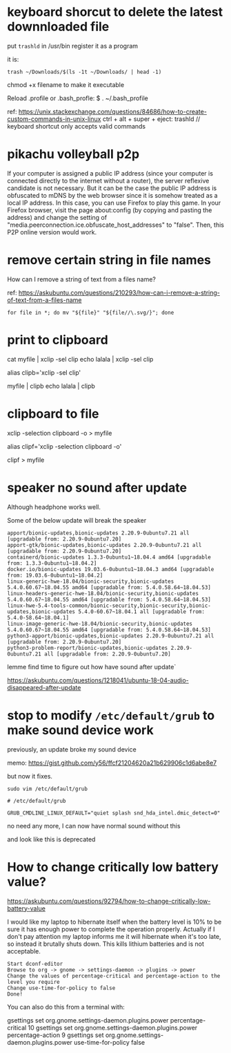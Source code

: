 # keyboard shorcut to delete the latest downnloaded file
put `trashld` in /usr/bin
register it as a program

it is:
```
trash ~/Downloads/$(ls -1t ~/Downloads/ | head -1)
```

chmod +x filename
to make it executable

Reload .profile or .bash_profle:
$ . ~/.bash_profile

ref:
https://unix.stackexchange.com/questions/84686/how-to-create-custom-commands-in-unix-linux
ctrl + alt + super + eject: trashld
// keyboard shortcut only accepts valid commands

# pikachu volleyball p2p

If your computer is assigned a public IP address (since your computer is connected directly to the internet without a router), the server reflexive candidate is not necessary. But it can be the case the public IP address is obfuscated to mDNS by the web browser since it is somehow treated as a local IP address. In this case, you can use Firefox to play this game. In your Firefox browser, visit the page about:config (by copying and pasting the address) and change the setting of "media.peerconnection.ice.obfuscate_host_addresses" to "false". Then, this P2P online version would work.

# remove certain string in file names

How can I remove a string of text from a files name?

ref: https://askubuntu.com/questions/210293/how-can-i-remove-a-string-of-text-from-a-files-name

```
for file in *; do mv "${file}" "${file//\.svg/}"; done
```

# print to clipboard

cat myfile | xclip -sel clip
echo lalala | xclip -sel clip

alias clipb='xclip -sel clip'

myfile | clipb
echo lalala | clipb

# clipboard to file

xclip -selection clipboard -o > myfile

alias clipf='xclip -selection clipboard -o'

clipf > myfile

# speaker no sound after update

Although headphone works well.

Some of the below update will break the speaker
```
apport/bionic-updates,bionic-updates 2.20.9-0ubuntu7.21 all [upgradable from: 2.20.9-0ubuntu7.20]
apport-gtk/bionic-updates,bionic-updates 2.20.9-0ubuntu7.21 all [upgradable from: 2.20.9-0ubuntu7.20]
containerd/bionic-updates 1.3.3-0ubuntu1~18.04.4 amd64 [upgradable from: 1.3.3-0ubuntu1~18.04.2]
docker.io/bionic-updates 19.03.6-0ubuntu1~18.04.3 amd64 [upgradable from: 19.03.6-0ubuntu1~18.04.2]
linux-generic-hwe-18.04/bionic-security,bionic-updates 5.4.0.60.67~18.04.55 amd64 [upgradable from: 5.4.0.58.64~18.04.53]
linux-headers-generic-hwe-18.04/bionic-security,bionic-updates 5.4.0.60.67~18.04.55 amd64 [upgradable from: 5.4.0.58.64~18.04.53]
linux-hwe-5.4-tools-common/bionic-security,bionic-security,bionic-updates,bionic-updates 5.4.0-60.67~18.04.1 all [upgradable from: 5.4.0-58.64~18.04.1]
linux-image-generic-hwe-18.04/bionic-security,bionic-updates 5.4.0.60.67~18.04.55 amd64 [upgradable from: 5.4.0.58.64~18.04.53]
python3-apport/bionic-updates,bionic-updates 2.20.9-0ubuntu7.21 all [upgradable from: 2.20.9-0ubuntu7.20]
python3-problem-report/bionic-updates,bionic-updates 2.20.9-0ubuntu7.21 all [upgradable from: 2.20.9-0ubuntu7.20]
```

lemme find time to figure out how have sound after update`

https://askubuntu.com/questions/1218041/ubuntu-18-04-audio-disappeared-after-update

# stop to modify `/etc/default/grub` to make sound device work

previously, an update broke my sound device

memo: https://gist.github.com/y56/ffcf21204620a21b629906c1d6abe8e7

but now it fixes.


`sudo vim /etc/default/grub`

```
# /etc/default/grub

GRUB_CMDLINE_LINUX_DEFAULT="quiet splash snd_hda_intel.dmic_detect=0"
```

no need any more, I can now have normal sound without this

and look like this is deprecated

# How to change critically low battery value?

https://askubuntu.com/questions/92794/how-to-change-critically-low-battery-value

I would like my laptop to hibernate itself when the battery level is 10% to be sure it has enough power to complete the operation properly. Actually if I don't pay attention my laptop informs me it will hibernate when it's too late, so instead it brutally shuts down. This kills lithium batteries and is not acceptable.



    Start dconf-editor
    Browse to org -> gnome -> settings-daemon -> plugins -> power
    Change the values of percentage-critical and percentage-action to the level you require
    Change use-time-for-policy to false
    Done!

You can also do this from a terminal with:

gsettings set org.gnome.settings-daemon.plugins.power percentage-critical 10
gsettings set org.gnome.settings-daemon.plugins.power percentage-action 9
gsettings set org.gnome.settings-daemon.plugins.power use-time-for-policy false


